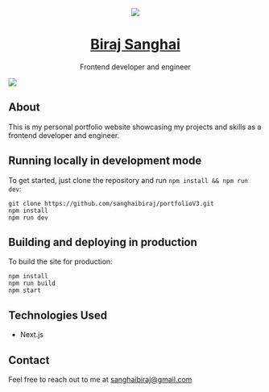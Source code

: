 <p align="center">
<img src="https://ik.imagekit.io/h7f3y1fnx/Portfolio_Projects/favicon.png?updatedAt=1728991931775"/>
    
<h1 align="center"><a href="https://github.com/sanghaibiraj/">Biraj Sanghai</a></h1>
<p align="center"> Frontend developer and engineer</p>

</p>

<img src="https://ik.imagekit.io/h7f3y1fnx/Portfolio_Projects/portfolio.png?updatedAt=1728992059130"/>

## About

This is my personal portfolio website showcasing my projects and skills as a frontend developer and engineer.

## Running locally in development mode

To get started, just clone the repository and run `npm install && npm run dev`:

    git clone https://github.com/sanghaibiraj/portfolioV3.git
    npm install
    npm run dev

## Building and deploying in production

To build the site for production:

    npm install
    npm run build
    npm start

## Technologies Used

- Next.js

## Contact

Feel free to reach out to me at sanghaibiraj@gmail.com
